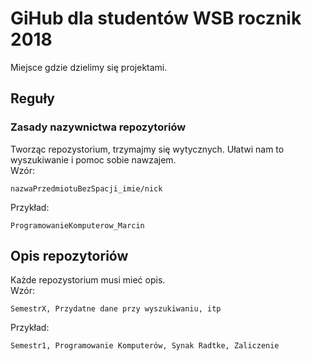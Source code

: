 # GiHub dla studentów WSB rocznik 2018
Miejsce gdzie dzielimy się projektami.
## Reguły 
 

### Zasady nazywnictwa repozytoriów
Tworząc repozystorium, trzymajmy się wytycznych. Ułatwi nam to wyszukiwanie i pomoc sobie nawzajem.<br/>
Wzór:
```
nazwaPrzedmiotuBezSpacji_imie/nick
```
Przykład:
``` 
ProgramowanieKomputerow_Marcin 
```
 
## Opis repozytoriów 
 
Każde repozystorium musi mieć opis.<br/>
Wzór:
```
SemestrX, Przydatne dane przy wyszukiwaniu, itp
```
Przykład:
```
Semestr1, Programowanie Komputerów, Synak Radtke, Zaliczenie
```


